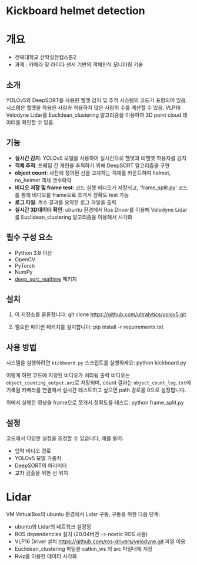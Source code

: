 # Kickboard helmet detection
# 개요
- 전북대학교 산학실전캡스톤2
- 과제 : 카메라 및 라이다 센서 기반의 객체인식 모니터링 기술

## 소개
YOLOv5와 DeepSORT를 사용한 헬멧 감지 및 추적 시스템의 코드가 포함되어 있음.
시스템은 헬멧을 착용한 사람과 착용하지 않은 사람의 수를 계산할 수 있음.
VLP16 Velodyne Lidar를 Euclidean_clustering 알고리즘을 이용하여 3D point cloud 데이터를 확인할 수 있음.

## 기능
- **실시간 감지**: YOLOv5 모델을 사용하여 실시간으로 헬멧과 비헬멧 착용자를 감지
- **객체 추적**: 프레임 간 개인을 추적하기 위해 DeepSORT 알고리즘을 구현
- **object count**: 사전에 정의된 선을 교차하는 객체를 카운트하여 helmet, no_helmet 객체 갯수파악
- **비디오 저장 및 frame test**: 코드 실행 비디오가 저장되고, 'frame_split.py' 코드를 통해 비디오를 frame으로 쪼개서 정확도 test 가능
- **로그 파일**: 계수 결과를 요약한 로그 파일을 출력
- **실시간 3D데이터 확인**: ubuntu 환경에서 Ros Driver를 이용해 Velodyne Lidar를 Euclidean_clustering 알고리즘을 이용해서 시각화

## 필수 구성 요소
- Python 3.8 이상
- OpenCV
- PyTorch
- NumPy
- [deep_sort_realtime](https://github.com/levan92/deep_sort_realtime) 패키지

## 설치
1. 이 저장소를 클론합니다:
git clone <https://github.com/ultralytics/yolov5.git>

2. 필요한 파이썬 패키지를 설치합니다:
pip install -r requirements.txt


## 사용 방법
시스템을 실행하려면 `kickboard.py` 스크립트를 실행하세요:
python kickboard.py

이렇게 하면 코드에 지정된 비디오가 처리됨 출력 비디오는 `object_counting_output.avi`로 저장되며, count 결과는 `object_count_log.txt`에 기록됨
카메라를 연결해서 실시간 테스트하고 싶으면 path 경로를 0으로 설정합니다.

위에서 실행한 영상을 frame으로 쪼개서 정확도를 테스트:
python frame_split.py

## 설정
코드에서 다양한 설정을 조정할 수 있습니다, 예를 들어:
- 입력 비디오 경로
- YOLOv5 모델 가중치
- DeepSORT의 파라미터
- 교차 검출을 위한 선 위치

# Lidar
VM VirtualBox의 ubuntu 환경에서 Lidar 구동, 구동을 위한 다음 단계:
- ubuntu와 Lidar의 네트워크 설정정
- ROS dependencies 설치 (20.04버전 -> noetic ROS 사용)
- VLP16 Driver 설치 <https://github.com/ros-drivers/velodyne.git> 파일 이용
- Euclidean_clustering 파일을 catkin_ws 의 src 파일내에 저장
- Rviz를 이용한 데이터 시각화
